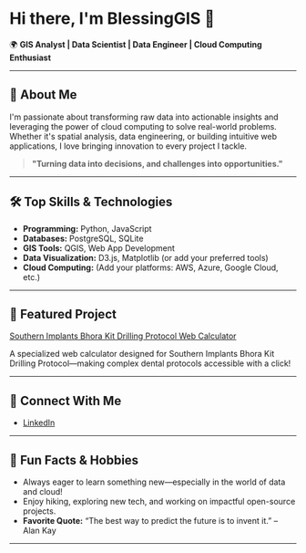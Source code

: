 # Hi there, I'm BlessingGIS 👋

🌍 **GIS Analyst | Data Scientist | Data Engineer | Cloud Computing Enthusiast**

---

## 🚀 About Me
I'm passionate about transforming raw data into actionable insights and leveraging the power of cloud computing to solve real-world problems. Whether it's spatial analysis, data engineering, or building intuitive web applications, I love bringing innovation to every project I tackle.

> **"Turning data into decisions, and challenges into opportunities."**

---

## 🛠️ Top Skills & Technologies

- **Programming:** Python, JavaScript
- **Databases:** PostgreSQL, SQLite
- **GIS Tools:** QGIS, Web App Development
- **Data Visualization:** D3.js, Matplotlib (or add your preferred tools)
- **Cloud Computing:** (Add your platforms: AWS, Azure, Google Cloud, etc.)

---

## 🌟 Featured Project

[Southern Implants Bhora Kit Drilling Protocol Web Calculator](https://blessinggis.github.io/Southern-Implants-Bhora-Kit-Drilling-Protocol-Web-Calculator/)

A specialized web calculator designed for Southern Implants Bhora Kit Drilling Protocol—making complex dental protocols accessible with a click!

---

## 🔗 Connect With Me

- [LinkedIn](https://www.linkedin.com/in/blessing-mapadza-86b4a3130)

---

## 🎉 Fun Facts & Hobbies

- Always eager to learn something new—especially in the world of data and cloud!
- Enjoy hiking, exploring new tech, and working on impactful open-source projects.
- **Favorite Quote:** “The best way to predict the future is to invent it.” – Alan Kay

---

<!--
**BlessingGIS/BlessingGIS** is a ✨ special ✨ repository because its `README.md` (this file) appears on your GitHub profile.
-->
